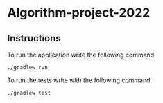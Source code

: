 <h1>Algorithm-project-2022</h1>

<h2>Instructions</h2>

To run the application write the following command.

```
./gradlew run
```

To run the tests write with the following command.
  
```
./gradlew test
```